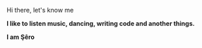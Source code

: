 Hi there,
let's know me

**I like to listen music, dancing, writing code and another things.**

**I am Şêro**